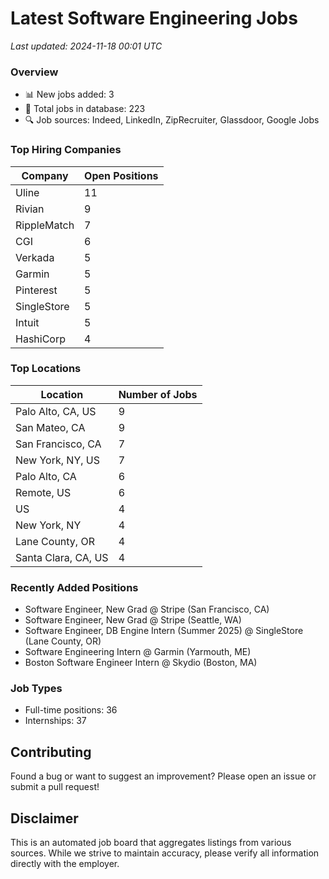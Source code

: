 # Latest Software Engineering Jobs
*Last updated: 2024-11-18 00:01 UTC*

### Overview
- 📊 New jobs added: 3
- 💼 Total jobs in database: 223
- 🔍 Job sources: Indeed, LinkedIn, ZipRecruiter, Glassdoor, Google Jobs

### Top Hiring Companies
| Company | Open Positions |
|---------|---------------|
| Uline | 11 |
| Rivian | 9 |
| RippleMatch | 7 |
| CGI | 6 |
| Verkada | 5 |
| Garmin | 5 |
| Pinterest | 5 |
| SingleStore | 5 |
| Intuit | 5 |
| HashiCorp | 4 |

### Top Locations
| Location | Number of Jobs |
|----------|---------------|
| Palo Alto, CA, US | 9 |
| San Mateo, CA | 9 |
| San Francisco, CA | 7 |
| New York, NY, US | 7 |
| Palo Alto, CA | 6 |
| Remote, US | 6 |
| US | 4 |
| New York, NY | 4 |
| Lane County, OR | 4 |
| Santa Clara, CA, US | 4 |

### Recently Added Positions
- Software Engineer, New Grad @ Stripe (San Francisco, CA)
- Software Engineer, New Grad @ Stripe (Seattle, WA)
- Software Engineer, DB Engine Intern (Summer 2025) @ SingleStore (Lane County, OR)
- Software Engineering Intern @ Garmin (Yarmouth, ME)
- Boston Software Engineer Intern @ Skydio (Boston, MA)

### Job Types
- Full-time positions: 36
- Internships: 37

## Contributing
Found a bug or want to suggest an improvement? Please open an issue or submit a pull request!

## Disclaimer
This is an automated job board that aggregates listings from various sources. While we strive to maintain accuracy, 
please verify all information directly with the employer.
